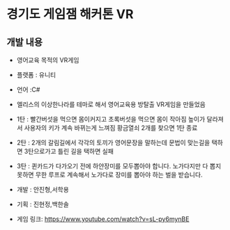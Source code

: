 # 경기도 게임잼 해커톤 VR







## 개발 내용

* 영어교육 목적의 VR게임

* 플랫폼 : 유니티

* 언어 :C#

* 엘리스의 이상한나라를 테마로 해서 영어교육용 방탈출 VR게임을 만들었음 

* 1탄 : 빨간버섯을 먹으면 몸이커지고 초록버섯을 먹으면 몸이 작아짐 높이가 달라져서 사용자의 키가 계속 바뀌는게 느껴짐 황금열쇠 2개를 찾으면 1탄 종료

* 2탄 : 2개의 갈림길에서 각각의 토끼가 영어문장을 말하는데 문법이 맞는길을 택하면 3탄으로가고 틀린 길을 택하면 실패

* 3탄 : 퀸카드가 다가오기 전에 하얀장미를 모두뽑아야 합니다. 노가다지만 다 뽑지 못하면 무한 루프로 계속해서 노가다로 장미를 뽑아야 하는 벌을 받습니다.

* 개발 : 안진형,서학용

* 기획 : 진현정,백한솔

* 게임 링크: https://www.youtube.com/watch?v=sL-py6mynBE

  